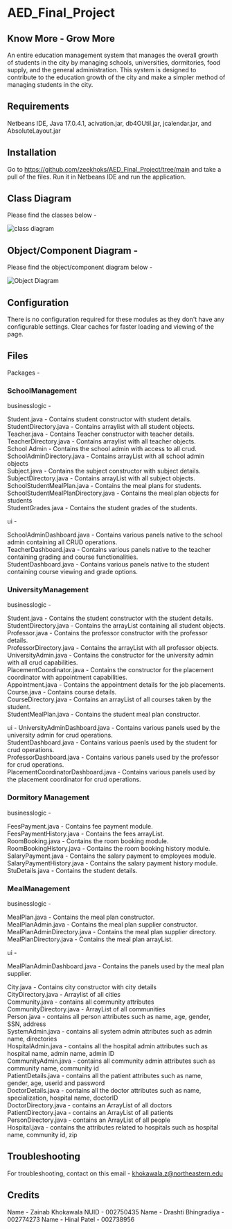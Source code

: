 # AED_Final_Project
## Know More - Grow More
An entire education management system that manages the overall growth of students in the city by managing schools, universities, dormitories, food supply, and the general administration. This system is designed to contribute to the education growth of the city and make a simpler method of managing students in the city.

## Requirements
Netbeans IDE, Java 17.0.4.1, acivation.jar, db4OUtil.jar, jcalendar.jar, and AbsoluteLayout.jar



## Installation
Go to https://github.com/zeekhoks/AED_Final_Project/tree/main and take a pull of the files. Run it in Netbeans IDE and run the application.


## Class Diagram

Please find the classes below -

![class diagram](https://user-images.githubusercontent.com/113055786/206953645-b7bd4494-76f6-4b68-8df5-9c9b1c8b633a.png)




## Object/Component Diagram -

Please find the object/component diagram below -

![Object Diagram](https://user-images.githubusercontent.com/113055786/206953621-de524abc-10f5-4cdc-be43-f68e5c9f066a.png)


## Configuration 
There is no configuration required for these modules as they don't have any configurable settings. Clear caches for faster loading and viewing of the page.

## Files

Packages -

### SchoolManagement

businesslogic -

Student.java - Contains student constructor with student details. <br>
StudentDirectory.java - Contains arraylist with all student objects. <br>
Teacher.java - Contains Teacher constructor with teacher details. <br>
TeacherDirectory.java - Contains arraylist with all teacher objects. <br>
School Admin - Contains the school admin with access to all crud. <br>
SchoolAdminDirectory.java - Contains arrayList with all school admin objects <br>
Subject.java - Contains the subject constructor with subject details. <br>
SubjectDirectory.java - Contains arrayList with all subject objects. <br>
SchoolStudentMealPlan.java - Contains the meal plans for students. <br>
SchoolStudentMealPlanDirectory.java - Contains the meal plan objects for students <br>
StudentGrades.java - Contains the student grades of the students. <br>

ui -

SchoolAdminDashboard.java - Contains various panels native to the school admin containing all CRUD operations. <br>
TeacherDashboard.java - Contains various panels native to the teacher containing grading and course functionalities. <br>
StudentDashboard.java - Contains various panels native to the student containing course viewing and grade options. <br>

### UniversityManagement

businesslogic - 

Student.java - Contains the student constructor with the student details. <br>
StudentDirectory.java - Contains the arrayList containing all student objects. <br>
Professor.java - Contains the professor constructor with the professor details. <br>
ProfessorDirectory.java - Contains the arrayList with all professor objects. <br>
UniversityAdmin.java - Contains the constructor for the university admin with all crud capabilities. <br>
PlacementCoordinator.java - Contains the constructor for the placement coordinator with appointment capabilities. <br>
Appointment.java - Contains the appointment details for the job placements. <br>
Course.java - Contains course details.<br>
CourseDirectory.java - Contains an arrayList of all courses taken by the student.<br>
StudentMealPlan.java - Contains the student meal plan constructor. <br>


ui -
UniversityAdminDashboard.java - Contains various panels used by the university admin for crud operations. <br>
StudentDashboard.java - Contains various paenls used by the student for crud operations.<br>
ProfessorDashboard.java - Contains various panels used by the professor for crud operations. <br>
PlacementCoordinatorDashboard.java - Contains various panels used by the placement coordinator for crud operations. <br>

### Dormitory Management

businesslogic -

FeesPayment.java - Contains fee payment module. <br>
FeesPaymentHistory.java - Contains the fees arrayList. <br>
RoomBooking.java - Contains the room booking module. <br>
RoomBookingHistory.java - Contains the room booking history module. <br>
SalaryPayment.java - Contains the salary payment to employees module. <br>
SalaryPaymentHistory.java - Contains the salary payment history module. <br>
StuDetails.java - Contains the student details. <br>

### MealManagement

businesslogic -

MealPlan.java - Contains the meal plan constructor. <br>
MealPlanAdmin.java - Contains the meal plan supplier constructor. <br>
MealPlanAdminDirectory.java - Contains the meal plan supplier directory. <br>
MealPlanDirectory.java - Contains the meal plan arrayList. <br>

ui -

MealPlanAdminDashboard.java - Contains the panels used by the meal plan supplier. <br>



City.java - Contains city constructor with city details <br>
CityDirectory.java - Arraylist of all cities <br>
Community.java - contains all community attributes <br>
CommunityDirectory.java - ArrayList of all communities <br>
Person.java - contains all person attributes such as name, age, gender, SSN, address <br>
SystemAdmin.java - contains all system admin attributes such as admin name, directories <br>
HospitalAdmin.java - contains all the hospital admin attributes such as hospital name, admin name, admin ID <br>
CommunityAdmin.java - contains all community admin attributes such as community name, community id <br>
PatientDetails.java - contains all the patient attributes such as name, gender, age, userid and password <br>
DoctorDetails.java - contains all the doctor attributes such as name, specialization, hospital name, doctorID <br>
DoctorDirectory.java - contains an ArrayList of all doctors <br>
PatientDirectory.java - contains an ArrayList of all patients <br>
PersonDirectory.java - contains an ArrayList of all people <br>
Hospital.java - contains the attributes related to hospitals such as hospital name, community id, zip <br>

## Troubleshooting
For troubleshooting, contact on this email - khokawala.z@northeastern.edu

## Credits
Name - Zainab Khokawala NUID - 002750435
Name - Drashti Bhingradiya - 002774273
Name - Hinal Patel - 002738956
